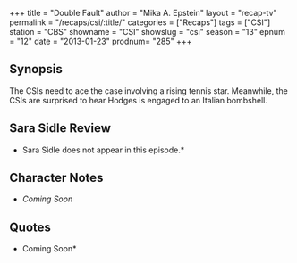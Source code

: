 +++
title = "Double Fault"
author = "Mika A. Epstein"
layout = "recap-tv"
permalink = "/recaps/csi/:title/"
categories = ["Recaps"]
tags = ["CSI"]
station = "CBS"
showname = "CSI"
showslug = "csi"
season = "13"
epnum = "12"
date = "2013-01-23"
prodnum= "285"
+++

## Synopsis

The CSIs need to ace the case involving a rising tennis star. Meanwhile, the CSIs are surprised to hear Hodges is engaged to an Italian bombshell.

## Sara Sidle Review

* Sara Sidle does not appear in this episode.*

## Character Notes

* *Coming Soon*

## Quotes

* Coming Soon*

